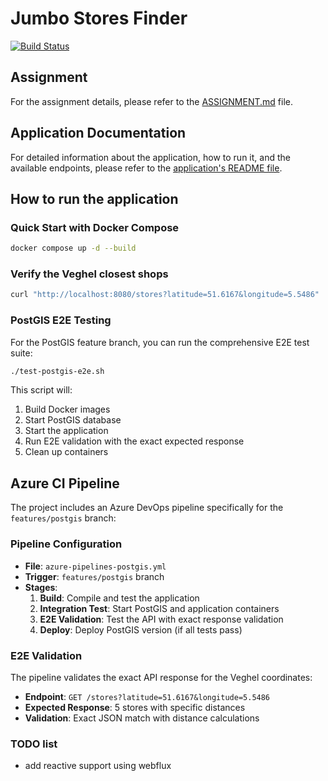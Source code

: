 # Jumbo Stores Finder

[![Build Status](https://dev.azure.com/sabiasrl/jumbo-store-finder/_apis/build/status%2Fsabiasrl.jumbo-store?branchName=main)](https://dev.azure.com/sabiasrl/jumbo-store-finder/_build/latest?definitionId=3&branchName=main)

## Assignment

For the assignment details, please refer to the [ASSIGNMENT.md](ASSIGNMENT.md) file.

## Application Documentation

For detailed information about the application, how to run it, and the available endpoints, please refer to the [application's README file](jumbo-stores-finder/README.md).

## How to run the application

### Quick Start with Docker Compose

```bash
docker compose up -d --build
```

### Verify the Veghel closest shops

```bash
curl "http://localhost:8080/stores?latitude=51.6167&longitude=5.5486"
```

### PostGIS E2E Testing

For the PostGIS feature branch, you can run the comprehensive E2E test suite:

```bash
./test-postgis-e2e.sh
```

This script will:
1. Build Docker images
2. Start PostGIS database
3. Start the application
4. Run E2E validation with the exact expected response
5. Clean up containers

## Azure CI Pipeline

The project includes an Azure DevOps pipeline specifically for the `features/postgis` branch:

### Pipeline Configuration

- **File**: `azure-pipelines-postgis.yml`
- **Trigger**: `features/postgis` branch
- **Stages**:
  1. **Build**: Compile and test the application
  2. **Integration Test**: Start PostGIS and application containers
  3. **E2E Validation**: Test the API with exact response validation
  4. **Deploy**: Deploy PostGIS version (if all tests pass)

### E2E Validation

The pipeline validates the exact API response for the Veghel coordinates:
- **Endpoint**: `GET /stores?latitude=51.6167&longitude=5.5486`
- **Expected Response**: 5 stores with specific distances
- **Validation**: Exact JSON match with distance calculations

### TODO list

* add reactive support using webflux
